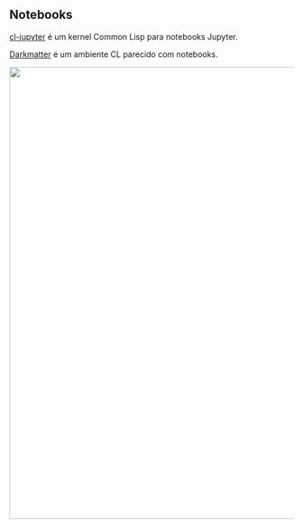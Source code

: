 ## Notebooks

[cl-jupyter](https://github.com/fredokun/cl-jupyter) é um kernel Common Lisp para
notebooks Jupyter.

[Darkmatter](https://github.com/tamamu/darkmatter) é um ambiente CL parecido com notebooks.

<img src="https://github.com/tamamu/darkmatter/raw/master/screenshots/screenshot.png"
     style="width: 800px"/>
